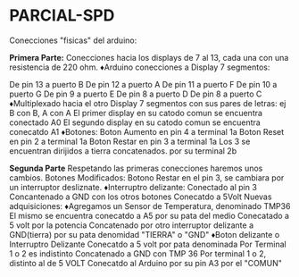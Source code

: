 # PARCIAL-SPD

Conecciones "fisicas" del arduino:

**Primera Parte:**
Conecciones hacia los displays de 7 al 13, cada una con una resistencia de 220 ohm.
♦Arduino conecciones a Display 7 segmentos:

De pin 13 a puerto B 
De pin 12 a puerto A
De pin 11 a puerto F
De pin 10 a puerto G
De pin 9 a puerto  E
De pin 8 a puerto  D
De pin 8 a puerto  C
♦Multiplexado hacia el otro Display 7 segmentos con sus pares de letras: 
ej B con B, A con A
El primer display en su catodo comun se encuentra conectado A0
El segundo display en su catodo comun se encuentra conecatdo A1
♦Botones:
Boton Aumento en pin 4 a terminal 1a
Boton Reset en pin 2  a terminal 1a
Boton Restar en pin 3 a terminal 1a
Los 3 se encuentran dirijidos a tierra concatenados.
por su terminal 2b

**Segunda Parte**
Respetando las primeras conecciones haremos unos cambios.
Botones Modificados:
Botono Restar en el pin 3, se cambiara por un interruptor desliznate.
♦Interruptro delizante: 
Conectado al pin 3 
Concantenado a GND con los otros botones
Conecatdo a 5Volt
Nuevas adquisiciones:
♦Agregamos un Sensor de Temperatura, denominado TMP36
El mismo se encuentra conecatdo a A5 por su pata del medio
Conecatado a 5 volt por la potencia
Concatenado por otro interruptor delizante a GND(tierra) por su pata denomidad "TIERRA" o "GND"
♦Boton delizante o Interruptro Delizante
Conecatdo a 5 volt por pata denominada Por Terminal 1 o 2 es indistinto
Concatenado a GND con TMP 36 Por terminal 1 o 2, distinto al de 5 VOLT
Conecatdo al Arduino por su pin A3 por el "COMUN"
